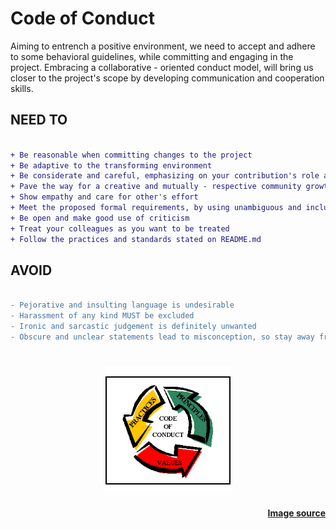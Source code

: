 # Code of Conduct

Aiming to entrench a positive environment, we need to accept and adhere to some
behavioral guidelines, while committing and engaging in the project. Embracing
a collaborative - oriented conduct model, will bring us closer to the project's
scope by developing communication and cooperation skills. 

## NEED TO

```diff

+ Be reasonable when committing changes to the project
+ Be adaptive to the transforming environment
+ Be considerate and careful, emphasizing on your contribution's role and impact
+ Pave the way for a creative and mutually - respective community growth
+ Show empathy and care for other's effort
+ Meet the proposed formal requirements, by using unambiguous and inclusive language
+ Be open and make good use of criticism
+ Treat your colleagues as you want to be treated
+ Follow the practices and standards stated on README.md


```

## AVOID

```diff

- Pejorative and insulting language is undesirable
- Harassment of any kind MUST be excluded
- Ironic and sarcastic judgement is definitely unwanted
- Obscure and unclear statements lead to misconception, so stay away from them

```

<h1 align="center">
	<img height="200"  width="200" src="media/codeofconduct.gif" alt="">

<h4 align="right">

[Image source](https://www.cbinigeria.com/why-your-organization-needs-to-write-a-code-of-conduct/)

</h4>

</h1>
